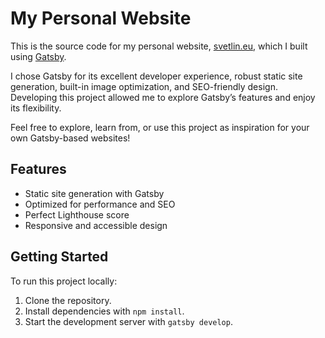 # My Personal Website

This is the source code for my personal website, [svetlin.eu](https://svetlin.eu), which I built using [Gatsby](https://www.gatsbyjs.com/).

I chose Gatsby for its excellent developer experience, robust static site generation, built-in image optimization, and SEO-friendly design. Developing this project allowed me to explore Gatsby’s features and enjoy its flexibility.

Feel free to explore, learn from, or use this project as inspiration for your own Gatsby-based websites!

## Features

- Static site generation with Gatsby
- Optimized for performance and SEO
- Perfect Lighthouse score
- Responsive and accessible design

## Getting Started

To run this project locally:

1. Clone the repository.
2. Install dependencies with `npm install`.
3. Start the development server with `gatsby develop`.
